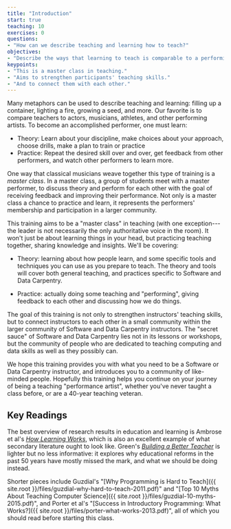```yaml
---
title: "Introduction"
start: true
teaching: 10
exercises: 0
questions:
- "How can we describe teaching and learning how to teach?"
objectives:
- "Describe the ways that learning to teach is comparable to a performing art."
keypoints:
- "This is a master class in teaching."
- "Aims to strengthen participants' teaching skills."
- "And to connect them with each other."
---
```

Many metaphors can be used to describe teaching and learning: filling
up a container, lighting a fire, growing a seed, and more.  Our
favorite is to compare teachers to actors, musicians, athletes, and
other performing artists.  To become an accomplished performer, one
must learn:

* Theory: Learn about your discipline, make choices about your approach,
  choose drills, make a plan to train or practice
* Practice: Repeat the desired skill over and over, get feedback from other
  performers, and watch other performers to learn more.

One way that classical musicians weave together this type of training
is a *master class*.  In a master class, a group of students meet with
a master performer, to discuss theory and perform for each other with
the goal of receiving feedback and improving their performance.  Not
only is a master class a chance to practice and learn, it represents
the performers' membership and participation in a larger community.

This training aims to be a "master class" in teaching (with one
exception---the leader is not necessarily the only authoritative voice
in the room).  It won't just be about learning things in your head,
but practicing teaching together, sharing knowledge and insights.
We'll be covering:

* Theory: learning about how people learn, and some specific tools and
  techniques you can use as you prepare to teach.  The theory and
  tools will cover both general teaching, and practices specific to
  Software and Data Carpentry.

* Practice: actually doing some teaching and "performing", giving
  feedback to each other and discussing how we do things.
  
The goal of this training is not only to strengthen instructors'
teaching skills, but to connect instructors to each other in a small
community within the larger community of Software and Data Carpentry
instructors.  The "secret sauce" of Software and Data Carpentry lies
not in its lessons or workshops, but the community of people who are
dedicated to teaching computing and data skills as well as they
possibly can.

We hope this training provides you with what you need to be a Software
or Data Carpentry instructor, and introduces you to a community of
like-minded people.  Hopefully this training helps you continue on
your journey of being a teaching "performance artist", whether you've
never taught a class before, or are a 40-year teaching veteran.

## Key Readings

The best overview of research results in education and learning is
Ambrose et al's *[How Learning Works][amazon-hlw]*,
which is also an excellent example of what secondary literature ought to look like.
Green's *[Building a Better Teacher][amazon-babt]*
is lighter but no less informative:
it explores why educational reforms in the past 50 years have mostly missed the mark,
and what we should be doing instead.

Shorter pieces include
Guzdial's "[Why Programming is Hard to Teach]({{ site.root }}/files/guzdial-why-hard-to-teach-2011.pdf)"
and "[Top 10 Myths About Teaching Computer Science]({{ site.root }}/files/guzdial-10-myths-2015.pdf)",
and Porter et al's "[Success in Introductory Programming: What Works?]({{ site.root }}/files/porter-what-works-2013.pdf)",
all of which you should read before starting this class.

[amazon-babt]: http://www.amazon.com/Building-Better-Teacher-Teaching-Everyone/dp/0393081591/
[amazon-hlw]: http://www.amazon.com/How-Learning-Works-Research-Based-Jossey-Bass/dp/0470484101/
